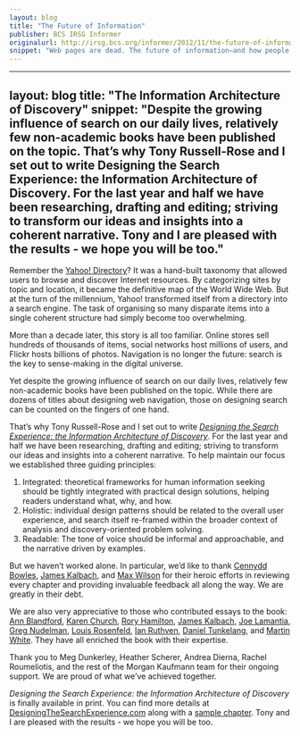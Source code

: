 ```yaml
---
layout: blog
title: "The Future of Information"
publisher: BCS IRSG Informer
originalurl: http://irsg.bcs.org/informer/2012/11/the-future-of-information/
snippet: "Web pages are dead. The future of information—and how people interact with it—is undergoing a profound metamorphosis. Our eulogy must begin long before web pages were conceived. Before the Internet, there was the written word; the book was the preeminent artefact for disseminating and assimilating information."
---
```


---
layout: blog
title: "The Information Architecture of Discovery"
snippet: "Despite the growing influence of search on our daily lives, relatively few non-academic books have been published on the topic. That’s why Tony Russell-Rose and I set out to write Designing the Search Experience: the Information Architecture of Discovery. For the last year and half we have been researching, drafting and editing; striving to transform our ideas and insights into a coherent narrative. Tony and I are pleased with the results - we hope you will be too."
---

Remember the [Yahoo! Directory](http://dir.yahoo.com)? It was a hand-built taxonomy that allowed users to browse and discover Internet resources. By categorizing sites by topic and location, it became the definitive map of the World Wide Web. But at the turn of the millennium, Yahoo! transformed itself from a directory into a search engine. The task of organising so many disparate items into a single coherent structure had simply become too overwhelming. 

More than a decade later, this story is all too familiar. Online stores sell hundreds of thousands of items, social networks host millions of users, and Flickr hosts billions of photos. Navigation is no longer the future: search is the key to sense-making in the digital universe.

Yet despite the growing influence of search on our daily lives, relatively few non-academic books have been published on the topic. While there are dozens of titles about designing web navigation, those on designing search can be counted on the fingers of one hand.

That’s why Tony Russell-Rose and I set out to write _[Designing the Search Experience: the Information Architecture of Discovery](http://designingthesearchexperience.com)_. For the last year and half we have been researching, drafting and editing; striving to transform our ideas and insights into a coherent narrative. To help maintain our focus we established three guiding principles:

1. Integrated: theoretical frameworks for human information seeking should be tightly integrated with practical design solutions, helping readers understand what, why, and how.
2. Holistic: individual design patterns should be related to the overall user experience, and search itself re-framed within the broader context of analysis and discovery-oriented problem solving.
3. Readable: The tone of voice should be informal and approachable, and the narrative driven by examples.

But we haven’t worked alone. In particular, we’d like to thank [Cennydd Bowles](http://www.cennydd.co.uk), [James Kalbach](http://experiencinginformation.wordpress.com), and [Max Wilson](http://www.cs.nott.ac.uk/~mlw/) for their heroic efforts in reviewing every chapter and providing invaluable feedback all along the way. We are greatly in their debt.

We are also very appreciative to those who contributed essays to the book: [Ann Blandford](http://www.ucl.ac.uk/uclic/people/a_blandford), [Karen Church](https://twitter.com/karenchurch), [Rory Hamilton](http://everythingiknow.squarespace.com), [James Kalbach](http://experiencinginformation.wordpress.com), [Joe Lamantia](http://www.joelamantia.com), [Greg Nudelman](http://www.designcaffeine.com), [Louis Rosenfeld](http://louisrosenfeld.com/home/), [Ian Ruthven](http://www.cis.strath.ac.uk/cis/staff/index.php?uid=52833), [Daniel Tunkelang](http://thenoisychannel.com), and [Martin White](http://www.intranetfocus.com/about/martin-white). They have all enriched the book with their expertise.

Thank you to Meg Dunkerley, Heather Scherer, Andrea Dierna, Rachel Roumeliotis, and the rest of the Morgan Kaufmann team for their ongoing support. We are proud of what we’ve achieved together. 

_Designing the Search Experience: the Information Architecture of Discovery_ is finally available in print. You can find more details at [DesigningTheSearchExperience.com](http://designingthesearchexperience.com) along with a [sample chapter](http://designingthesearchexperience.com/downloads/dtse-chapter2.pdf). Tony and I are pleased with the results - we hope you will be too.
